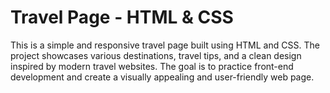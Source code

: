 # Travel Page - HTML & CSS

This is a simple and responsive travel page built using HTML and CSS. The project showcases various destinations, travel tips, and a clean design inspired by modern travel websites. The goal is to practice front-end development and create a visually appealing and user-friendly web page.

